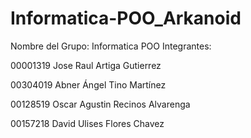 # Informatica-POO_Arkanoid

Nombre del Grupo: Informatica POO
Integrantes:

00001319 Jose Raul Artiga Gutierrez

00304019 Abner Ángel Tino Martínez

00128519 Oscar Agustin Recinos Alvarenga

00157218 David Ulises Flores Chavez
